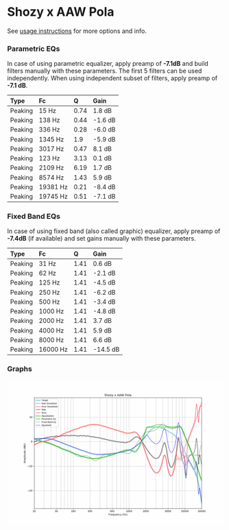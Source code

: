 # Shozy x AAW Pola
See [usage instructions](https://github.com/jaakkopasanen/AutoEq#usage) for more options and info.

### Parametric EQs
In case of using parametric equalizer, apply preamp of **-7.1dB** and build filters manually
with these parameters. The first 5 filters can be used independently.
When using independent subset of filters, apply preamp of **-7.1 dB**.

| Type    | Fc       |    Q | Gain    |
|:--------|:---------|:-----|:--------|
| Peaking | 15 Hz    | 0.74 | 1.8 dB  |
| Peaking | 138 Hz   | 0.44 | -1.6 dB |
| Peaking | 336 Hz   | 0.28 | -6.0 dB |
| Peaking | 1345 Hz  | 1.9  | -5.9 dB |
| Peaking | 3017 Hz  | 0.47 | 8.1 dB  |
| Peaking | 123 Hz   | 3.13 | 0.1 dB  |
| Peaking | 2109 Hz  | 6.19 | 1.7 dB  |
| Peaking | 8574 Hz  | 1.43 | 5.9 dB  |
| Peaking | 19381 Hz | 0.21 | -8.4 dB |
| Peaking | 19745 Hz | 0.51 | -7.1 dB |

### Fixed Band EQs
In case of using fixed band (also called graphic) equalizer, apply preamp of **-7.4dB**
(if available) and set gains manually with these parameters.

| Type    | Fc       |    Q | Gain     |
|:--------|:---------|:-----|:---------|
| Peaking | 31 Hz    | 1.41 | 0.6 dB   |
| Peaking | 62 Hz    | 1.41 | -2.1 dB  |
| Peaking | 125 Hz   | 1.41 | -4.5 dB  |
| Peaking | 250 Hz   | 1.41 | -6.2 dB  |
| Peaking | 500 Hz   | 1.41 | -3.4 dB  |
| Peaking | 1000 Hz  | 1.41 | -4.8 dB  |
| Peaking | 2000 Hz  | 1.41 | 3.7 dB   |
| Peaking | 4000 Hz  | 1.41 | 5.9 dB   |
| Peaking | 8000 Hz  | 1.41 | 6.6 dB   |
| Peaking | 16000 Hz | 1.41 | -14.5 dB |

### Graphs
![](./Shozy%20x%20AAW%20Pola.png)